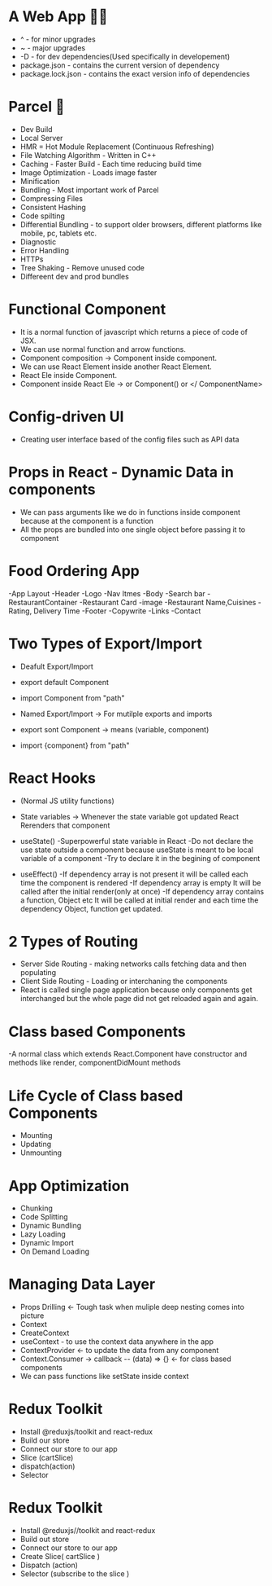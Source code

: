 # A Web App 🍔🚀

- ^ - for minor upgrades
- ~ - major upgrades
- -D - for dev dependencies(Used specifically in developement)
- package.json - contains the current version of dependency
- package.lock.json - contains the exact version info of dependencies

# Parcel 🌟

- Dev Build
- Local Server
- HMR = Hot Module Replacement (Continuous Refreshing)
- File Watching Algorithm - Written in C++
- Caching - Faster Build - Each time reducing build time
- Image Optimization - Loads image faster
- Minification
- Bundling - Most important work of Parcel
- Compressing Files
- Consistent Hashing
- Code spilting
- Differential Bundling - to support older browsers, different platforms like mobile, pc, tablets etc.
- Diagnostic
- Error Handling
- HTTPs
- Tree Shaking - Remove unused code
- Differeent dev and prod bundles

# Functional Component 

- It is a normal function of javascript which returns a piece of code of JSX.
- We can use normal function and arrow functions.
- Component composition -> Component inside component.
- We can use React Element inside another React Element.
- React Ele inside Component.
- Component inside React Ele -> or Component() or </ ComponentName>

# Config-driven UI

- Creating user interface based of the config files such as API data

# Props in React - Dynamic Data in components

- We can pass arguments like we do in functions inside component because at the component is a function
- All the props are bundled into one single object before passing it to component

# Food Ordering App

-App Layout
-Header
-Logo
-Nav Itmes
-Body
-Search bar
-RestaurantContainer
-Restaurant Card
-image
-Restaurant Name,Cuisines
-Rating, Delivery Time
-Footer
-Copywrite
-Links
-Contact

# Two Types of Export/Import

- Deafult Export/Import

- export default Component
- import Component from "path"
- Named Export/Import -> For mutilple exports and imports

- export sont Component -> means (variable, component)
- import {component} from "path"

# React Hooks

- (Normal JS utility functions)

- State variables -> Whenever the state variable got updated React Rerenders that component

- useState()
  -Superpowerful state variable in React
  -Do not declare the use state outside a component because useState is meant to be local variable of a component
  -Try to declare it in the begining of component

- useEffect()
  -If dependency array is not present it will be called each time the component is rendered
  -If dependency array is empty It will be called after the initial render(only at once)
  -If dependency array contains a function, Object etc It will be called at initial render and each time the dependency Object, function get updated.

# 2 Types of Routing

- Server Side Routing - making networks calls fetching data and then populating
- Client Side Routing - Loading or interchaning the components
- React is called single page application because only components get interchanged but the whole page did not get reloaded again and again.

# Class based Components

-A normal class which extends React.Component have constructor and methods like render, componentDidMount methods

# Life Cycle of Class based Components

- Mounting
- Updating
- Unmounting

# App Optimization

- Chunking
- Code Splitting
- Dynamic Bundling
- Lazy Loading
- Dynamic Import
- On Demand Loading

# Managing Data Layer

- Props Drilling <- Tough task when muliple deep nesting comes into picture
- Context
- CreateContext
- useContext - to use the context data anywhere in the app
- ContextProvider <- to update the data from any component
- Context.Consumer -> callback -- (data) => {} <- for class based components
- We can pass functions like setState inside context

# Redux Toolkit

- Install @reduxjs/toolkit and react-redux
- Build our store
- Connect our store to our app
- Slice (cartSlice)
- dispatch(action)
- Selector

# Redux Toolkit

- Install @reduxjs//toolkit and react-redux
- Build out store
- Connect our store to our app
- Create Slice( cartSlice )
- Dispatch (action)
- Selector (subscribe to the slice )
